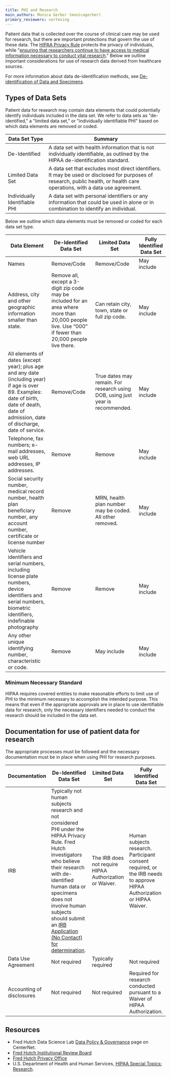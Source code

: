 ```yaml
---
title: PHI and Research 
main_authors: Monica Gerber (monicagerber)
primary_reviewers: vortexing
---
```


Patient data that is collected over the course of clinical care may be used for research, but there are important protections that govern the use of these data. The [HIPAA Privacy Rule](https://www.hhs.gov/hipaa/for-professionals/privacy/laws-regulations/index.html) protects the privacy of individuals, while "[ensuring that researchers continue to have access to medical information necessary to conduct vital research](https://www.hhs.gov/hipaa/for-professionals/special-topics/research/index.html)." Below we outline important considerations for use of research data derived from healthcare sources.

For more information about data de-identification methods, see [De-identification of Data and Specimens](/datascience/deidentification/). 

## Types of Data Sets

Patient data for research may contain data elements that could potentially identify individuals included in the data set. We refer to data sets as "de-identified," a "limited data set," or "individually identifiable PHI" based on which data elements are removed or coded. 

| Data Set Type | Summary    |
| ------------- | ---------- |
| De-Identified | A data set with health information that is not individually identifiable, as outlined by the HIPAA de-identification standard. |
| Limited Data Set | A data set that excludes most direct identifiers. It may be used or disclosed for purposes of research, public health, or health care operations, with a data use agreement. |
| Individually Identifiable PHI  | A data set with personal identifiers or any information that could be used in alone or in combination to identify an individual. | 

Below we outline which data elements must be removed or coded for each data set type.

| Data Element      | De-Identified Data Set | Limited Data Set  | Fully Identified Data Set |
| ----------------- | ---------------------- | ----------------- | ------------------------- |
| Names             | Remove/Code            | Remove/Code       | May include               |
| Address, city and other geographic information smaller than state.    | Remove all, except a 3-digit zip code may be included for an area where more than 20,000 people live. Use “000” if fewer than 20,000 people live there.        | Can retain city, town, state or full zip code.| May include |
| All elements of dates (except year); plus age and any date (including year) if age is over 89. Examples: date of birth, date of death, date of admission, date of discharge, date of service.         | Remove/Code            | True dates may remain. For research using DOB, using just year is recommended.      |  May include                |
| Telephone, fax numbers; e-mail addresses, web URL addresses, IP addresses.            | Remove            | Remove      |  May include                |
| Social security number, medical record number, health plan beneficiary number, any account number, certificate or license number             | Remove           | MRN, health plan number may be coded. All other removed.      |  May include                |
| Vehicle identifiers and serial numbers, including license plate numbers, device identifiers and serial numbers, biometric identifiers, indefinable photography           | Remove           | Remove    | May include                |
| Any other unique identifying number, characteristic or code.             | Remove            | May include     |  May include                |

### Minimum Necessary Standard

HIPAA requires covered entities to make reasonable efforts to limit use of PHI to the minimum necessary to accomplish the intended purpose. This means that even if the appropriate approvals are in place to use identifiable data for research, only the necessary identifiers needed to conduct the research should be included in the data set. 

## Documentation for use of patient data for research

The appropriate processes must be followed and the necessary documentation must be in place when using PHI for research purposes.

| Documentation     | De-Identified Data Set | Limited Data Set |  Fully Identified Data Set |
| ----------------- | ---------------------- | -----------------| -------------------------- |
| IRB               | Typically not human subjects research and not considered PHI under the HIPAA Privacy Rule. Fred Hutch investigators who believe their research with de-identified human data or specimens does not involve human subjects should submit an [IRB Application (No Contact) for determination](https://centernet.fredhutch.org/u/irb/submissions-to-the-irb/research-not-involving-human-subjects.html). | The IRB does not require HIPAA Authorization or Waiver.      | Human subjects research. Participant consent required, or the IRB needs to approve HIPAA Authorization or HIPAA Waiver.      |
| Data Use Agreement | Not required | Typically required | Not required | 
| Accounting of disclosures | Not required | Not required | Required for research conducted pursuant to a Waiver of HIPAA Authorization. |

## Resources

- Fred Hutch Data Science Lab [Data Policy & Governance](https://centernet.fredhutch.org/u/data-science-lab/data-governance.html) page on CenterNet.
- [Fred Hutch Institutional Review Board](https://centernet.fredhutch.org/u/irb.html)
- [Fred Hutch Privacy Office](https://centernet.fredhutch.org/u/privacy.html)
- U.S. Department of Health and Human Services, [HIPAA Special Topics: Research](https://www.hhs.gov/hipaa/for-professionals/special-topics/research/index.html). 